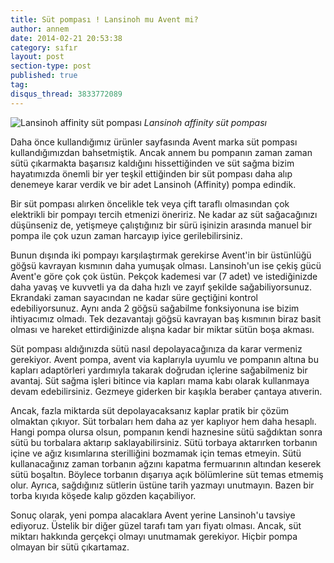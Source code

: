 ```yaml
---
title: Süt pompası ! Lansinoh mu Avent mi?
author: annem
date: 2014-02-21 20:53:38
category: sıfır
layout: post
section-type: post
published: true
tag:
disqus_thread: 3833772089
---
```


![Lansinoh affinity süt pompası](/lansinoh-elektrikli-ciftli-1-main.jpg)
*Lansinoh affinity süt pompası*

Daha önce kullandığımız ürünler sayfasında Avent marka süt pompası kullandığımızdan bahsetmiştik. Ancak annem bu pompanın zaman zaman sütü çıkarmakta başarısız kaldığını hissettiğinden ve süt sağma bizim hayatımızda önemli bir yer teşkil ettiğinden bir süt pompası daha alıp denemeye karar verdik ve bir adet Lansinoh (Affinity) pompa edindik.

Bir süt pompası alırken öncelikle tek veya çift taraflı olmasından çok elektrikli bir pompayı tercih etmenizi öneririz. Ne kadar az süt sağacağınızı düşünseniz de, yetişmeye çalıştığınız bir sürü işinizin arasında manuel bir pompa ile çok uzun zaman harcayıp iyice gerilebilirsiniz.

Bunun dışında iki pompayı karşılaştırmak gerekirse Avent'in bir üstünlüğü göğsü kavrayan kısmının daha yumuşak olması. Lansinoh'un ise çekiş gücü Avent'e göre çok çok üstün. Pekçok kademesi var (7 adet) ve istediğinizde daha yavaş ve kuvvetli ya da daha hızlı ve zayıf şekilde sağabiliyorsunuz. Ekrandaki zaman sayacından ne kadar süre geçtiğini kontrol edebiliyorsunuz. Aynı anda 2 göğsü sağabilme fonksiyonuna ise bizim ihtiyacımız olmadı. Tek dezavantajı göğsü kavrayan baş kısmının biraz basit olması ve hareket ettirdiğinizde alışna kadar bir miktar sütün boşa akması.

Süt pompası aldığınızda sütü nasıl depolayacağınıza da karar vermeniz gerekiyor. Avent pompa, avent via kaplarıyla uyumlu ve pompanın altına bu kapları adaptörleri yardımıyla takarak doğrudan içlerine sağabilmeniz bir avantaj. Süt sağma işleri bitince via kapları mama kabı olarak kullanmaya devam edebilirsiniz. Gezmeye giderken bir kaşıkla beraber çantaya atıverin.

Ancak, fazla miktarda süt depolayacaksanız kaplar pratik bir çözüm olmaktan çıkıyor. Süt torbaları hem daha az yer kaplıyor hem daha hesaplı. Hangi pompa olursa olsun, pompanın kendi haznesine sütü sağdıktan sonra sütü bu torbalara aktarıp saklayabilirsiniz. Sütü torbaya aktarırken torbanın içine ve ağız kısımlarına sterilliğini bozmamak için temas etmeyin. Sütü kullanacağınız zaman torbanın ağzını kapatma fermuarının altından keserek sütü boşaltın. Böylece torbanın dışarıya açık bölümlerine süt temas etmemiş olur. Ayrıca, sağdığınız sütlerin üstüne tarih yazmayı unutmayın. Bazen bir torba kıyıda köşede kalıp gözden kaçabiliyor.

Sonuç olarak, yeni pompa alacaklara Avent yerine Lansinoh'u tavsiye ediyoruz. Üstelik bir diğer güzel tarafı tam yarı fiyatı olması. Ancak, süt miktarı hakkında gerçekçi olmayı unutmamak gerekiyor. Hiçbir pompa olmayan bir sütü çıkartamaz.
